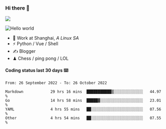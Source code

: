 ### Hi there 👋
![](https://komarev.com/ghpvc/?username=Xuhandsome)


<img src="https://github-readme-stats.vercel.app/api?username=XuHandsome&show_icons=true&theme=merko" alt="Hello world">

<br/>

- 🍻  Work at Shanghai, _A Linux SA_
- ⚡  Python / Vue / Shell
- ✍️  Blogger
- ♟  Chess / ping pong / LOL

#### Coding status last 30 days ⌨️

<!--START_SECTION:waka-->

```text
From: 26 September 2022 - To: 26 October 2022

Markdown            29 hrs 16 mins  ███████████▒░░░░░░░░░░░░░   44.97 %
Go                  14 hrs 58 mins  █████▓░░░░░░░░░░░░░░░░░░░   23.01 %
YAML                4 hrs 55 mins   ██░░░░░░░░░░░░░░░░░░░░░░░   07.56 %
Other               4 hrs 54 mins   ██░░░░░░░░░░░░░░░░░░░░░░░   07.55 %
```

<!--END_SECTION:waka-->
